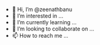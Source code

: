 - 👋 Hi, I’m @zeenathbanu
- 👀 I’m interested in ...
- 🌱 I’m currently learning ...
- 💞️ I’m looking to collaborate on ...
- 📫 How to reach me ...

<!---
zeenathbanu/zeenathbanu is a ✨ special ✨ repository because its `README.md` (this file) appears on your GitHub profile.
You can click the Preview link to take a look at your changes.
--->

